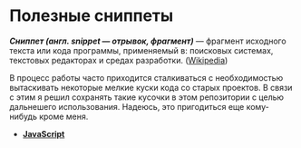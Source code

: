 # Полезные сниппеты

***Сниппет (англ. snippet — отрывок, фрагмент)*** — фрагмент исходного текста или кода программы, применяемый в: поисковых 
системах, текстовых редакторах и средах разработки. ([Wikipedia](https://ru.wikipedia.org/wiki/%D0%A1%D0%BD%D0%B8%D0%BF%D0%BF%D0%B5%D1%82#.D0.A1.D0.BD.D0.B8.D0.BF.D0.BF.D0.B5.D1.82.D1.8B_.D0.B2_.D1.81.D1.80.D0.B5.D0.B4.D0.B0.D1.85_.D1.80.D0.B0.D0.B7.D1.80.D0.B0.D0.B1.D0.BE.D1.82.D0.BA.D0.B8))

В процесс работы часто приходится сталкиваться с необходимостью вытаскивать некоторые мелкие куски кода со старых проектов. В связи с этим я решил сохранять такие кусочки в этом репозитории с целью дальнешего использования. Надеюсь, это пригодиться еще кому-нибудь кроме меня.

* **[JavaScript](./javascript/)**
